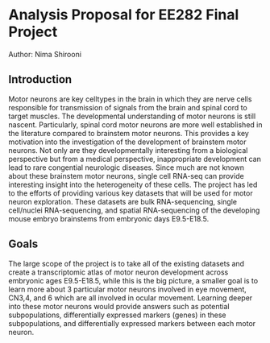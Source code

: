# Analysis Proposal for EE282 Final Project

Author: Nima Shirooni

## Introduction 
Motor neurons are key celltypes in the brain in which they are nerve cells responsible 
for transmission of signals from the brain and spinal cord to target muscles. The developmental
understanding of motor neurons is still nascent. Particularly, spinal cord motor neurons are 
more well established in the literature compared to brainstem motor neurons. This provides a 
key motivation into the investigation of the development of brainstem motor neurons. Not 
only are they developmentally interesting from a biological perspective but from a medical 
perspective, inappropriate development can lead to rare congential neurologic diseases.
Since much are not known about these brainstem motor neurons, single cell RNA-seq can provide
interesting insight into the heterogeneity of these cells. The project has led to the efforts of
providing various key datasets that will be used for motor neuron exploration. These datasets are
bulk RNA-sequencing, single cell/nuclei RNA-sequencing, and spatial RNA-sequencing of the developing 
mouse embryo brainstems from embryonic days E9.5-E18.5. 

## Goals 
The large scope of the project is to take all of the existing datasets and create a transcriptomic 
atlas of motor neuron development across embryonic ages E9.5-E18.5, while this is the big picture,
a smaller goal is to learn more about 3 particular motor neurons involved in eye movement, CN3,4, and 6
which are all involved in ocular movement. Learning deeper into these motor neurons would provide answers such
as potential subpopulations, differentially expressed markers (genes) in these subpopulations, and 
differentially expressed markers between each motor neuron. 

